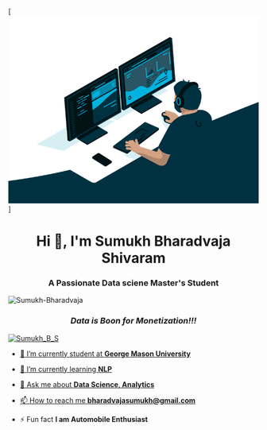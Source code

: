 [![MasterHead](code.gif)]
<h1 align="center">Hi 👋, I'm Sumukh Bharadvaja Shivaram</h1>
<h3 align="center">A Passionate Data sciene Master's Student  </h3>

<div align="left"> 
    <img src="https://komarev.com/ghpvc/?username=Sumukh-Bharadvaja" alt="Sumukh-Bharadvaja"> 
</div>

<h3 align="center"><em>Data is Boon for Monetization!!!</em></h3>


<p align="left"> <a href="https://twitter.com/Zoroghost12" target="blank"><img src="https://img.shields.io/twitter/follow/Zoroghost12?logo=twitter&style=for-the-badge" alt="Sumukh_B_S" </p>

- 🔭 I’m currently student at **George Mason University**

- 🌱 I’m currently learning **NLP**

- 💬 Ask me about **Data Science, Analytics**

- 📫 How to reach me **bharadvajasumukh@gmail.com**

- ⚡ Fun fact **I am Automobile Enthusiast**
